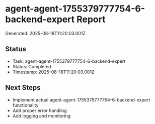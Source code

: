 # agent-agent-1755379777754-6-backend-expert Report

Generated: 2025-08-18T11:20:03.001Z

## Status
- Task: agent-agent-1755379777754-6-backend-expert
- Status: Completed
- Timestamp: 2025-08-18T11:20:03.001Z

## Next Steps
- Implement actual agent-agent-1755379777754-6-backend-expert functionality
- Add proper error handling
- Add logging and monitoring
